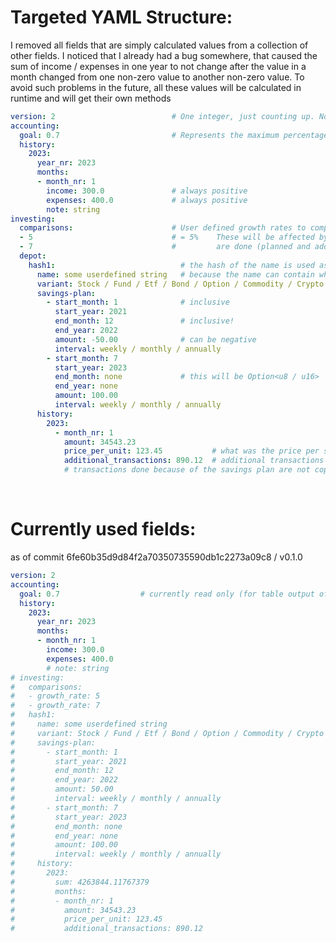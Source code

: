 # Targeted YAML Structure:

I removed all fields that are simply calculated values from a collection of other fields. I noticed that I already had a bug somewhere, that caused the sum of income / expenses in one year to not change after the value in a month changed from one non-zero value to another non-zero value. To avoid such problems in the future, all these values will be calculated in runtime and will get their own methods

```YAML
version: 2                          # One integer, just counting up. No x.y.z versioning                           
accounting:
  goal: 0.7                         # Represents the maximum percentage a user wants to spend of their income (per month/year)
  history:
    2023:
      year_nr: 2023
      months:
      - month_nr: 1
        income: 300.0               # always positive
        expenses: 400.0             # always positive
        note: string
investing:
  comparisons:                      # User defined growth rates to compare to
  - 5                               # = 5%    These will be affected by all transactions that
  - 7                               #         are done (planned and additional)
  depot:
    hash1:                            # the hash of the name is used as an index
      name: some userdefined string   # because the name can contain whitespace
      variant: Stock / Fund / Etf / Bond / Option / Commodity / Crypto
      savings-plan:
        - start_month: 1              # inclusive
          start_year: 2021
          end_month: 12               # inclusive!
          end_year: 2022
          amount: -50.00              # can be negative
          interval: weekly / monthly / annually
        - start_month: 7
          start_year: 2023
          end_month: none             # this will be Option<u8 / u16>
          end_year: none
          amount: 100.00
          interval: weekly / monthly / annually
      history: 
        2023:
          - month_nr: 1
            amount: 34543.23
            price_per_unit: 123.45           # what was the price per share at the time of adding this data?
            additional_transactions: 890.12  # additional transactions done, dividends would go here
            # transactions done because of the savings plan are not copied here
```
<br>

# Currently used fields:
as of commit 6fe60b35d9d84f2a70350735590db1c2273a09c8 / v0.1.0
```YAML
version: 2
accounting:
  goal: 0.7                  # currently read only (for table output of one year)
  history:
    2023:
      year_nr: 2023
      months:
      - month_nr: 1
        income: 300.0
        expenses: 400.0
        # note: string
# investing:
#   comparisons:
#   - growth_rate: 5
#   - growth_rate: 7
#   hash1:
#     name: some userdefined string
#     variant: Stock / Fund / Etf / Bond / Option / Commodity / Crypto
#     savings-plan:
#       - start_month: 1
#         start_year: 2021
#         end_month: 12
#         end_year: 2022
#         amount: 50.00
#         interval: weekly / monthly / annually
#       - start_month: 7
#         start_year: 2023
#         end_month: none
#         end_year: none
#         amount: 100.00
#         interval: weekly / monthly / annually
#     history:
#       2023:
#         sum: 4263844.11767379
#         months:
#         - month_nr: 1
#           amount: 34543.23
#           price_per_unit: 123.45
#           additional_transactions: 890.12
```

